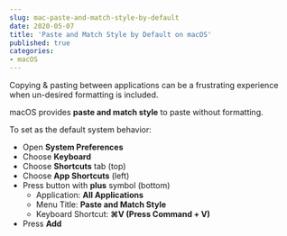 ```yaml
---
slug: mac-paste-and-match-style-by-default
date: 2020-05-07
title: 'Paste and Match Style by Default on macOS'
published: true
categories:
- macOS
---
```


Copying & pasting between applications can be a frustrating experience when un-desired formatting is included.

macOS provides **paste and match style** to paste without formatting.

To set as the default system behavior:

- Open **System Preferences**
- Choose **Keyboard**
- Choose **Shortcuts** tab (top)
- Choose **App Shortcuts** (left)
- Press button with **plus** symbol (bottom)
  - Application: **All Applications**
  - Menu Title: **Paste and Match Style**
  - Keyboard Shortcut: **⌘V (Press Command + V)**
- Press **Add**